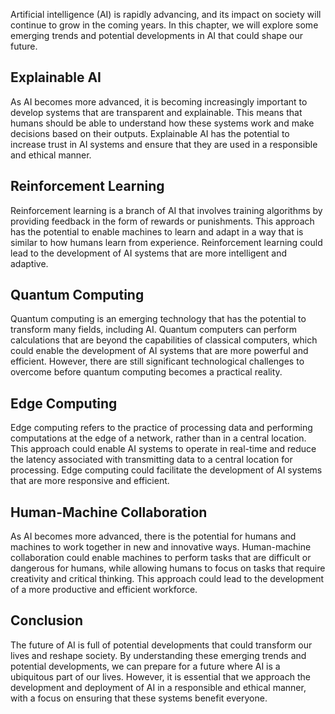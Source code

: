 
Artificial intelligence (AI) is rapidly advancing, and its impact on society will continue to grow in the coming years. In this chapter, we will explore some emerging trends and potential developments in AI that could shape our future.

Explainable AI
--------------

As AI becomes more advanced, it is becoming increasingly important to develop systems that are transparent and explainable. This means that humans should be able to understand how these systems work and make decisions based on their outputs. Explainable AI has the potential to increase trust in AI systems and ensure that they are used in a responsible and ethical manner.

Reinforcement Learning
----------------------

Reinforcement learning is a branch of AI that involves training algorithms by providing feedback in the form of rewards or punishments. This approach has the potential to enable machines to learn and adapt in a way that is similar to how humans learn from experience. Reinforcement learning could lead to the development of AI systems that are more intelligent and adaptive.

Quantum Computing
-----------------

Quantum computing is an emerging technology that has the potential to transform many fields, including AI. Quantum computers can perform calculations that are beyond the capabilities of classical computers, which could enable the development of AI systems that are more powerful and efficient. However, there are still significant technological challenges to overcome before quantum computing becomes a practical reality.

Edge Computing
--------------

Edge computing refers to the practice of processing data and performing computations at the edge of a network, rather than in a central location. This approach could enable AI systems to operate in real-time and reduce the latency associated with transmitting data to a central location for processing. Edge computing could facilitate the development of AI systems that are more responsive and efficient.

Human-Machine Collaboration
---------------------------

As AI becomes more advanced, there is the potential for humans and machines to work together in new and innovative ways. Human-machine collaboration could enable machines to perform tasks that are difficult or dangerous for humans, while allowing humans to focus on tasks that require creativity and critical thinking. This approach could lead to the development of a more productive and efficient workforce.

Conclusion
----------

The future of AI is full of potential developments that could transform our lives and reshape society. By understanding these emerging trends and potential developments, we can prepare for a future where AI is a ubiquitous part of our lives. However, it is essential that we approach the development and deployment of AI in a responsible and ethical manner, with a focus on ensuring that these systems benefit everyone.
